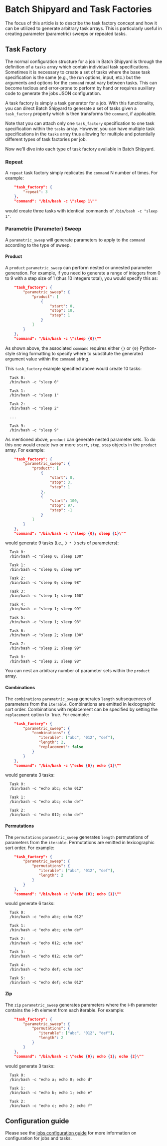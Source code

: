 # Batch Shipyard and Task Factories
The focus of this article is to describe the task factory concept and how it
can be utilized to generate arbitrary task arrays. This is particularly useful
in creating parameter (parametric) sweeps or repeated tasks.

## Task Factory
The normal configuration structure for a job in Batch Shipyard is through the
definition of a `tasks` array which contain individual task specifications.
Sometimes it is necessary to create a set of tasks where the base task
specification is the same (e.g., the run options, input, etc.) but the
arguments and options for the `command` must vary between tasks. This can
become tedious and error-prone to perform by hand or requires auxillary
code to generate the jobs JSON configuration.

A task factory is simply a task generator for a job. With this functionality,
you can direct Batch Shipyard to generate a set of tasks given a
`task_factory` property which is then transforms the `command`, if applicable.

Note that you can attach only one `task_factory` specification to one
task specification within the `tasks` array. However, you can have multiple
task specifications in the `tasks` array thus allowing for multiple and
potentially different types of task factories per job.

Now we'll dive into each type of task factory available in Batch Shipyard.

### Repeat
A `repeat` task factory simply replicates the `command` N number of times.
For example:

```json
    "task_factory": {
        "repeat": 3
    },
    "command": "/bin/bash -c \"sleep 1\""
```

would create three tasks with identical commands of `/bin/bash -c "sleep 1"`.

### Parametric (Parameter) Sweep
A `parametric_sweep` will generate parameters to apply to the `command`
according to the type of sweep.

#### Product
A `product` `parametric_sweep` can perform nested or unnested parameter
generation. For example, if you need to generate a range of integers from
0 to 9 with a step size of 1 (thus 10 integers total), you would specify this
as:

```json
    "task_factory": {
        "parametric_sweep": {
            "product": [
                {
                    "start": 0,
                    "stop": 10,
                    "step": 1
                }
            ]
        }
    },
    "command": "/bin/bash -c \"sleep {0}\""
```

As shown above, the associated `command` requires either `{}` or `{0}`
Python-style string formatting to specify where to substitute the generated
argument value within the `command` string.

This `task_factory` example specified above would create 10 tasks:

```
  Task 0:
  /bin/bash -c "sleep 0"

  Task 1:
  /bin/bash -c "sleep 1"

  Task 2:
  /bin/bash -c "sleep 2"

  ...

  Task 9:
  /bin/bash -c "sleep 9"
```

As mentioned above, `product` can generate nested parameter sets. To do this
one would create two or more `start`, `stop`, `step` objects in the
`product` array. For example:

```json
    "task_factory": {
        "parametric_sweep": {
            "product": [
                {
                    "start": 0,
                    "stop": 3,
                    "step": 1
                },
                {
                    "start": 100,
                    "stop": 97,
                    "step": -1
                }
            ]
        }
    },
    "command": "/bin/bash -c \"sleep {0}; sleep {1}\""
```

would generate 9 tasks (i.e., `3 * 3` sets of parameters):

```
  Task 0:
  /bin/bash -c "sleep 0; sleep 100"

  Task 1:
  /bin/bash -c "sleep 0; sleep 99"

  Task 2:
  /bin/bash -c "sleep 0; sleep 98"

  Task 3:
  /bin/bash -c "sleep 1; sleep 100"

  Task 4:
  /bin/bash -c "sleep 1; sleep 99"

  Task 5:
  /bin/bash -c "sleep 1; sleep 98"

  Task 6:
  /bin/bash -c "sleep 2; sleep 100"

  Task 7:
  /bin/bash -c "sleep 2; sleep 99"

  Task 8:
  /bin/bash -c "sleep 2; sleep 98"
```

You can nest an arbitrary number of parameter sets within the `product`
array.

#### Combinations
The `combinations` `parametric_sweep` generates `length` subsequences of
parameters from the `iterable`. Combinations are emitted in lexicographic
sort order. Combinations with replacement can be specified by setting the
`replacement` option to `true. For example:

```json
    "task_factory": {
        "parametric_sweep": {
            "combinations": {
               "iterable": ["abc", "012", "def"],
               "length": 2,
               "replacement": false
            }
        }
    },
    "command": "/bin/bash -c \"echo {0}; echo {1}\""
```

would generate 3 tasks:

```
  Task 0:
  /bin/bash -c "echo abc; echo 012"

  Task 1:
  /bin/bash -c "echo abc; echo def"

  Task 2:
  /bin/bash -c "echo 012; echo def"
```

#### Permutations
The `permutations` `parametric_sweep` generates `length` permutations of
parameters from the `iterable`. Permutations are emitted in lexicographic
sort order. For example:

```json
    "task_factory": {
        "parametric_sweep": {
            "permutations": {
               "iterable": ["abc", "012", "def"],
               "length": 2
            }
        }
    },
    "command": "/bin/bash -c \"echo {0}; echo {1}\""
```

would generate 6 tasks:

```
  Task 0:
  /bin/bash -c "echo abc; echo 012"

  Task 1:
  /bin/bash -c "echo abc; echo def"

  Task 2:
  /bin/bash -c "echo 012; echo abc"

  Task 3:
  /bin/bash -c "echo 012; echo def"

  Task 4:
  /bin/bash -c "echo def; echo abc"

  Task 5:
  /bin/bash -c "echo def; echo 012"
```

#### Zip
The `zip` `parametric_sweep` generates parameters where the i-th parameter
contains the i-th element from each iterable. For example:

```json
    "task_factory": {
        "parametric_sweep": {
            "permutations": {
               "iterable": ["abc", "012", "def"],
               "length": 2
            }
        }
    },
    "command": "/bin/bash -c \"echo {0}; echo {1}; echo {2}\""
```

would generate 3 tasks:

```
  Task 0:
  /bin/bash -c "echo a; echo 0; echo d"

  Task 1:
  /bin/bash -c "echo b; echo 1; echo e"

  Task 2:
  /bin/bash -c "echo c; echo 2; echo f"
```

## Configuration guide
Please see the [jobs configuration guide](14-batch-shipyard-configuration-jobs.md)
for more information on configuration for jobs and tasks.
